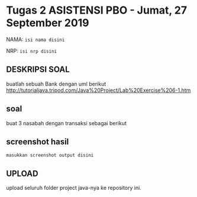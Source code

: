 # Tugas 2 ASISTENSI PBO - Jumat, 27 September 2019
NAMA: `isi nama disini`

NRP: `isi nrp disini`


## DESKRIPSI SOAL
buatlah sebuah Bank dengan uml berikut
http://tutorialjava.tripod.com/Java%20Project/Lab%20Exercise%206-1.htm

## soal
buat 3 nasabah dengan transaksi sebagai berikut

## screenshot hasil
`masukkan screenshot output disini`

## UPLOAD
upload seluruh folder project java-nya ke repository ini.
